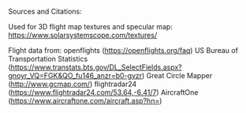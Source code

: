 Sources and Citations:

Used for 3D flight map textures and specular map:
    https://www.solarsystemscope.com/textures/

Flight data from: 
    openflights (https://openflights.org/faq)
    US Bureau of Transportation Statistics (https://www.transtats.bts.gov/DL_SelectFields.aspx?gnoyr_VQ=FGK&QO_fu146_anzr=b0-gvzr)
    Great Circle Mapper (http://www.gcmap.com/)
    flightradar24 (https://www.flightradar24.com/53.64,-6.41/7)
    AircraftOne (https://www.aircraftone.com/aircraft.asp?hn=)
